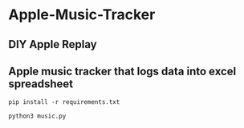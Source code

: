 # Apple-Music-Tracker
DIY Apple Replay
---
Apple music tracker that logs data into excel spreadsheet 
---

```
pip install -r requirements.txt
```
```
python3 music.py
```
